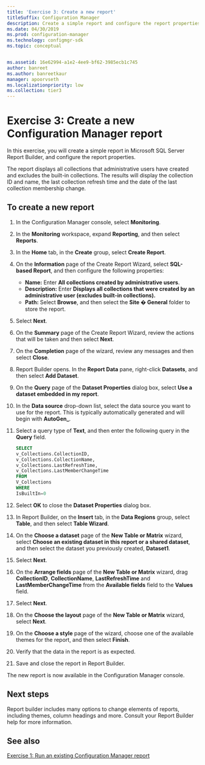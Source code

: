 ```yaml
---
title: 'Exercise 3: Create a new report'
titleSuffix: Configuration Manager
description: Create a simple report and configure the report properties.
ms.date: 04/30/2019
ms.prod: configuration-manager
ms.technology: configmgr-sdk
ms.topic: conceptual


ms.assetid: 16e62994-a1e2-4ee9-bf62-3985ecb1c745
author: banreet
ms.author: banreetkaur
manager: apoorvseth
ms.localizationpriority: low
ms.collection: tier3
---
```


# Exercise 3: Create a new Configuration Manager report

In this exercise, you will create a simple report in Microsoft SQL Server Report Builder, and configure the report properties.

The report displays all collections that administrative users have created and excludes the built-in collections. The results will display the collection ID and name, the last collection refresh time and the date of the last collection membership change.

## To create a new report

1. In the Configuration Manager console, select **Monitoring**.
1. In the **Monitoring** workspace, expand **Reporting**, and then select **Reports**.
1. In the **Home** tab, in the **Create** group, select **Create Report**.
1. On the **Information** page of the Create Report Wizard, select **SQL-based Report**, and then configure the following properties:
   - **Name:** Enter **All collections created by administrative users**.
   - **Description:** Enter **Displays all collections that were created by an administrative user (excludes built-in collections).**
   - **Path:** Select **Browse**, and then select the **Site � General** folder to store the report.
1. Select **Next**.
1. On the **Summary** page of the Create Report Wizard, review the actions that will be taken and then select **Next**.
1. On the **Completion** page of the wizard, review any messages and then select **Close**.
1. Report Builder opens. In the **Report Data** pane, right-click **Datasets**, and then select **Add Dataset**.
1. On the **Query** page of the **Dataset Properties** dialog box, select **Use a dataset embedded in my report**.
1. In the **Data source** drop-down list, select the data source you want to use for the report. This is typically automatically generated and will begin with **AutoGen\_**.
1. Select a query type of **Text**, and then enter the following query in the **Query** field.

   ```sql    
   SELECT
   v_Collections.CollectionID,
   v_Collections.CollectionName, 
   v_Collections.LastRefreshTime, 
   v_Collections.LastMemberChangeTime
   FROM
   V_Collections
   WHERE
   IsBuiltIn=0
   ```
  
1. Select **OK** to close the **Dataset Properties** dialog box.
1. In Report Builder, on the **Insert** tab, in the **Data Regions** group, select **Table**, and then select **Table Wizard**.
1. On the **Choose a dataset** page of the **New Table or Matrix** wizard, select **Choose an existing dataset in this report or a shared dataset**, and then select the dataset you previously created, **Dataset1**.
1. Select **Next**.
1. On the **Arrange fields** page of the **New Table or Matrix** wizard, drag **CollectionID**, **CollectionName**, **LastRefreshTime** and **LastMemberChangeTime** from the **Available fields** field to the **Values** field.
1. Select **Next**.
1. On the **Choose the layout** page of the **New Table or Matrix** wizard, select **Next**.
1. On the **Choose a style** page of the wizard, choose one of the available themes for the report, and then select **Finish**.
1. Verify that the data in the report is as expected.
1. Save and close the report in Report Builder.

The new report is now available in the Configuration Manager console.
    
## Next steps

Report builder includes many options to change elements of reports, including themes, column headings and more. Consult your Report Builder help for more information.

## See also

[Exercise 1: Run an existing Configuration Manager report](exercise-1-run-existing-configuration-manager-report.md)
